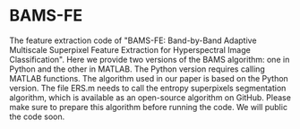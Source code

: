 # BAMS-FE
The feature extraction code of "BAMS-FE: Band-by-Band Adaptive Multiscale Superpixel Feature Extraction for Hyperspectral Image Classification". Here we provide two versions of the BAMS algorithm: one in Python and the other in MATLAB. The Python version requires calling MATLAB functions. The algorithm used in our paper is based on the Python version. The file ERS.m needs to call the entropy superpixels segmentation algorithm, which is available as an open-source algorithm on GitHub. Please make sure to prepare this algorithm before running the code. We will public the code soon.
